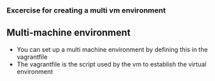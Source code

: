 ### Excercise for creating a multi vm environment 

## Multi-machine environment 
- You can set up a multi machine environment by defining this in the vagrantfile 
- The vagrantfile is the script used by the vm to establish the virtual environment

